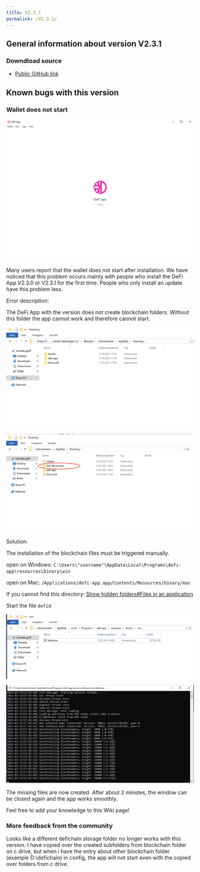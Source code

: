 ```yaml
---
title: V2.3.1
permalink: /V2.3.1/
---
```


## General information about version V2.3.1

### Downdload source

- [Public GitHub link](https://github.com/DeFiCh/app/releases/tag/v2.3.1)

## Known bugs with this version

### Wallet does not start

![DeFiChain app does not start](./../media/Bildschirmfoto_2021-03-11_um_18.11.38.png)

Many users report that the wallet does not start after installation. We have noticed that this problem occurs mainly with people who install the DeFi App V2.3.0 or V2.3.1 for the first time. People who only install an update have this problem less.

Error description:

The DeFi App with the version does not create blockchain folders. Without this folder the app cannot work and therefore cannot start.

![Faulty installation](./../media/Bildschirmfoto_2021-03-11_um_18.12.441.png)

![Correct installation](./../media/Bildschirmfoto_2021-03-11_um_18.13.50.png)

Solution:

The installation of the blockchain files must be triggered manually.

open on Windows: `C:\Users\"username"\AppData\Local\Programs\defi-app\resources\binary\win`

open on Mac: `/Applications/defi-app.app/Contents/Resources/binary/mac`

If you cannot find this directory: [Show hidden folders#Files in an application](/Show_hidden_folders#Files_in_an_application)

Start the file `defid`

![](./../media/Bildschirmfoto_2021-03-11_um_18.19.04.png)

![](./../media/Bildschirmfoto_2021-03-11_um_18.03.07.png)

The missing files are now created. After about 2 minutes, the window can be closed again and the app works smoothly.

Feel free to add your knowledge to this Wiki page!

### More feedback from the community

Looks like a different defichain storage folder no longer works with this version. I have copied over the created subfolders from blockchain folder on c drive, but when i have the entry about other blockchain folder (example D:\defichain) in config, the app will not start even with the copied over folders from c drive.
